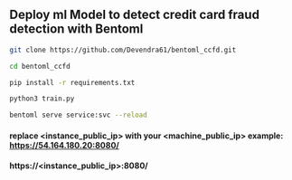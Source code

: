 ## Deploy ml Model to detect credit card fraud detection with Bentoml

```bash
git clone https://github.com/Devendra61/bentoml_ccfd.git 
``` 
```bash 
cd bentoml_ccfd 
``` 
```bash
pip install -r requirements.txt
```
```bash
python3 train.py 
```
```bash
bentoml serve service:svc --reload
```
#### replace <instance_public_ip>  with your <machine_public_ip> example: https://54.164.180.20:8080/

#### https://<instance_public_ip>:8080/

